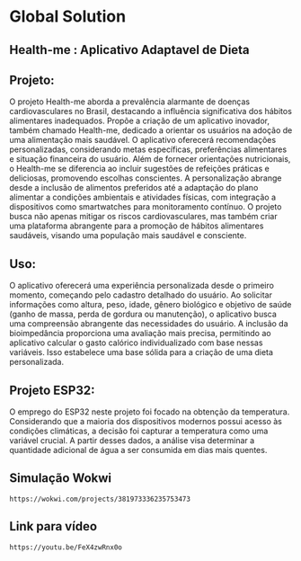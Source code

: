 # Global Solution
## Health-me : Aplicativo Adaptavel de Dieta
## Projeto:
O projeto Health-me aborda a prevalência alarmante de doenças cardiovasculares no Brasil, destacando a influência significativa dos hábitos alimentares inadequados. Propõe a criação de um aplicativo inovador, também chamado Health-me, dedicado a orientar os usuários na adoção de uma alimentação mais saudável. O aplicativo oferecerá recomendações personalizadas, considerando metas específicas, preferências alimentares e situação financeira do usuário. Além de fornecer orientações nutricionais, o Health-me se diferencia ao incluir sugestões de refeições práticas e deliciosas, promovendo escolhas conscientes. A personalização abrange desde a inclusão de alimentos preferidos até a adaptação do plano alimentar a condições ambientais e atividades físicas, com integração a dispositivos como smartwatches para monitoramento contínuo. O projeto busca não apenas mitigar os riscos cardiovasculares, mas também criar uma plataforma abrangente para a promoção de hábitos alimentares saudáveis, visando uma população mais saudável e consciente.

## Uso:
O aplicativo oferecerá uma experiência personalizada desde o primeiro momento, começando pelo cadastro detalhado do usuário. Ao solicitar informações como altura, peso, idade, gênero biológico e objetivo de saúde (ganho de massa, perda de gordura ou manutenção), o aplicativo busca uma compreensão abrangente das necessidades do usuário. A inclusão da bioimpedância proporciona uma avaliação mais precisa, permitindo ao aplicativo calcular o gasto calórico individualizado com base nessas variáveis. Isso estabelece uma base sólida para a criação de uma dieta personalizada.

## Projeto ESP32:  
O emprego do ESP32 neste projeto foi focado na obtenção da temperatura. Considerando que a maioria dos dispositivos modernos possui acesso às condições climáticas, a decisão foi capturar a temperatura como uma variável crucial. A partir desses dados, a análise visa determinar a quantidade adicional de água a ser consumida em dias mais quentes.

## Simulação Wokwi
    https://wokwi.com/projects/381973336235753473
## Link para vídeo
    https://youtu.be/FeX4zwRnx0o
